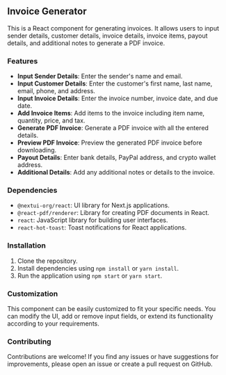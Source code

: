 ## Invoice Generator

This is a React component for generating invoices. It allows users to input sender details, customer details, invoice details, invoice items, payout details, and additional notes to generate a PDF invoice.

### Features

- **Input Sender Details**: Enter the sender's name and email.
- **Input Customer Details**: Enter the customer's first name, last name, email, phone, and address.
- **Input Invoice Details**: Enter the invoice number, invoice date, and due date.
- **Add Invoice Items**: Add items to the invoice including item name, quantity, price, and tax.
- **Generate PDF Invoice**: Generate a PDF invoice with all the entered details.
- **Preview PDF Invoice**: Preview the generated PDF invoice before downloading.
- **Payout Details**: Enter bank details, PayPal address, and crypto wallet address.
- **Additional Details**: Add any additional notes or details to the invoice.

### Dependencies

- `@nextui-org/react`: UI library for Next.js applications.
- `@react-pdf/renderer`: Library for creating PDF documents in React.
- `react`: JavaScript library for building user interfaces.
- `react-hot-toast`: Toast notifications for React applications.


### Installation

1. Clone the repository.
2. Install dependencies using `npm install` or `yarn install`.
3. Run the application using `npm start` or `yarn start`.

### Customization
This component can be easily customized to fit your specific needs. You can modify the UI, add or remove input fields, or extend its functionality according to your requirements.

### Contributing
Contributions are welcome! If you find any issues or have suggestions for improvements, please open an issue or create a pull request on GitHub.
